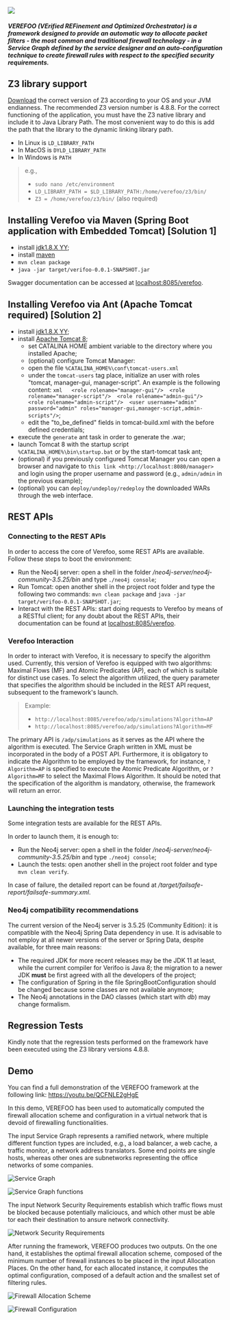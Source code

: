 ![](/resources/verefoo_icon.png)

##### VEREFOO (VErified REFinement and Optimized Orchestrator) is a framework  designed to provide an automatic way to allocate packet filters - the most common and traditional firewall technology - in a Service Graph defined by the service designer and an auto-configuration technique to create firewall rules with respect to the specified security requirements.

## Z3 library support

[Download](https://github.com/Z3Prover/z3/releases) the correct version of Z3 according to your OS and your JVM endianness. The recommended Z3 version number is 4.8.8. For the correct functioning of the application, you must have the Z3 native library and include it to Java Library Path. The most convenient way to do this is add the path that the library to the dynamic linking library path.

* In Linux is `LD_LIBRARY_PATH`
* In MacOS is `DYLD_LIBRARY_PATH`
* In Windows is `PATH`

> e.g.,
> * `sudo nano /etc/environment`
> * `LD_LIBRARY_PATH = $LD_LIBRARY_PATH:/home/verefoo/z3/bin/`
> * `Z3 = /home/verefoo/z3/bin/` (also required)

## Installing Verefoo via Maven (Spring Boot application with Embedded Tomcat)  [Solution 1]

* install [jdk1.8.X YY](http://www.oracle.comntechnetwork/java/javase/downloads/jdk8-downloads-2133151.html);
* install [maven](https://maven.apache.org/install.html)
* `mvn clean package`
* `java -jar target/verifoo-0.0.1-SNAPSHOT.jar`

Swagger documentation can be accessed at [localhost:8085/verefoo](localhost:8085/verefoo).

## Installing Verefoo via Ant (Apache Tomcat required) [Solution 2]

* install [jdk1.8.X YY](http://www.oracle.comntechnetwork/java/javase/downloads/jdk8-downloads-2133151.html);
* install [Apache Tomcat 8](https://tomcat.apache.org/download-80.cgi);
  * set CATALINA HOME ambient variable to the directory where you  installed Apache;
  * (optional) configure Tomcat Manager:
  * open the file ``%CATALINA_HOME%\conf\tomcat-users.xml``
  * under the ``tomcat-users`` tag place, initialize an user with roles  "tomcat, manager-gui, manager-script".  An example is the following  content:
   ``xml   <role rolename="manager-gui"/>  <role rolename="manager-script"/>  <role rolename="admin-gui"/>   <role rolename="admin-script"/>  <user username="admin" password="admin" roles="manager-gui,manager-script,admin-scripts"/>``;
  * edit the "to\_be\_defined" fields in tomcat-build.xml with the before defined credentials;
* execute the `generate` ant task in order to generate the .war;
* launch Tomcat 8 with the startup script  ``%CATALINA_HOME%\bin\startup.bat`` or by the start-tomcat task ant;
* (optional) if you previously configured Tomcat Manager you can open a  browser and navigate to `this link <http://localhost:8080/manager>`  and login using the proper username and password (e.g.,  ``admin/admin`` in the previous example);
* (optional) you can `deploy/undeploy/redeploy` the downloaded WARs through the web interface.

## REST APIs

### Connecting to the REST APIs

In order to access the core of Verefoo, some REST APIs are available. Follow these steps to boot the environment:

* Run the Neo4j server: open a shell in the folder */neo4j-server/neo4j-community-3.5.25/bin* and type ```./neo4j console```;
* Run Tomcat: open another shell in the project root folder and type the following two commands: ```mvn clean package``` and ```java -jar target/verifoo-0.0.1-SNAPSHOT.jar```;
* Interact with the REST APIs: start doing requests to Verefoo by means of a RESTful client; for any doubt about the REST APIs, their documentation can be found at [localhost:8085/verefoo](localhost:8085/verefoo).

### Verefoo Interaction
In order to interact with Verefoo, it is necessary to specify the algorithm used. Currently, this version of Verefoo is equipped with two algorithms: Maximal Flows (MF) and Atomic Predicates (AP), each of which is suitable for distinct use cases. To select the algorithm utilized, the query parameter that specifies the algorithm should be included in the REST API request, subsequent to the framework's launch.

> Example:
> * `http://localhost:8085/verefoo/adp/simulations?Algorithm=AP` 
> * `http://localhost:8085/verefoo/adp/simulations?Algorithm=MF` 

The primary API is `/adp/simulations` as it serves as the API where the algorithm is executed. The Service Graph written in XML must be incorporated in the body of a POST API. Furthermore, it is obligatory to indicate the Algorithm to be employed by the framework, for instance, `?Algorithm=AP` is specified to execute the Atomic Predicate Algorithm, or `?Algorithm=MF` to select the Maximal Flows Algorithm. It should be noted that the specification of the algorithm is mandatory, otherwise, the framework will return an error.

### Launching the integration tests

Some integration tests are available for the REST APIs.

In order to launch them, it is enough to:

* Run the Neo4j server: open a shell in the folder */neo4j-server/neo4j-community-3.5.25/bin* and type ```./neo4j console```;
* Launch the tests: open another shell in the project root folder and type ```mvn clean verify```.

In case of failure, the detailed report can be found at */target/failsafe-report/failsafe-summary.xml*.

### Neo4j compatibility recommendations

The current version of the Neo4j server is 3.5.25 (Community Edition): it is compatible with the Neo4j Spring Data dependency in use. It is advisable to not employ at all newer versions of the server or Spring Data, despite available, for three main reasons:

* The required JDK for more recent releases may be the JDK 11 at least, while the current compiler for Verifoo is Java 8; the migration to a newer JDK **must** be first agreed with all the developers of the project;
* The configuration of Spring in the file SpringBootConfiguration should be changed because some classes are not available anymore;
* The Neo4j annotations in the DAO classes (which start with *db*) may change formalism.

## Regression Tests

Kindly note that the regression tests performed on the framework have been executed using the Z3 library versions 4.8.8.


## Demo

You can find a full demonstration of the VEREFOO framework at the following link: https://youtu.be/QCFNLE2gHgE

In this demo, VEREFOO has been used to automatically computed the firewall allocation scheme and configuration in a virtual network that is devoid of firewalling functionalities.

The input Service Graph represents a ramified network, where multiple different function types are included, e.g., a load balancer, a web cache, a traffic monitor, a network address translators. Some end points are single hosts, whereas other ones are subnetworks representing the office networks of some companies.

![Service Graph](./resources/images-demo/SG.png)

![Service Graph functions](./resources/images-demo/SGfunctions.png)

The input Network Security Requirements establish which traffic flows must be blocked because potentially malicioucs, and which other must be able tor each their destination to ansure network connectivity. 

![Network Security Requirements](./resources/images-demo/NSRs.png)

After running the framework, VEREFOO produces two outputs. On the one hand, it establishes the optimal firewall allocation scheme, composed of the minimum number of firewall instances to be placed in the input Allocation Places. On the other hand, for each allocated instance, it computes the optimal configuration, composed of a default action and the smallest set of filtering rules. 

![Firewall Allocation Scheme](./resources/images-demo/FAS.png)

![Firewall Configuration](./resources/images-demo/FwRules.png)
